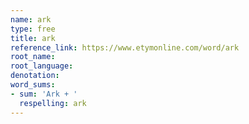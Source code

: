 ```yaml
---
name: ark
type: free
title: ark
reference_link: https://www.etymonline.com/word/ark
root_name: 
root_language: 
denotation: 
word_sums:
- sum: 'Ark + '
  respelling: ark
---
```

